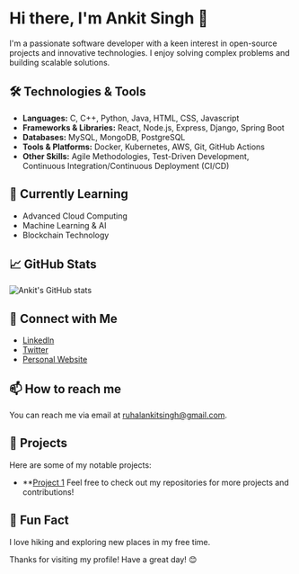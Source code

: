 # Hi there, I'm Ankit Singh 👋

I'm a passionate software developer with a keen interest in open-source projects and innovative technologies. I enjoy solving complex problems and building scalable solutions.

## 🛠️ Technologies & Tools

- **Languages:** C, C++, Python, Java, HTML, CSS, Javascript
- **Frameworks & Libraries:** React, Node.js, Express, Django, Spring Boot
- **Databases:** MySQL, MongoDB, PostgreSQL
- **Tools & Platforms:** Docker, Kubernetes, AWS, Git, GitHub Actions
- **Other Skills:** Agile Methodologies, Test-Driven Development, Continuous Integration/Continuous Deployment (CI/CD)

## 🌱 Currently Learning

- Advanced Cloud Computing
- Machine Learning & AI
- Blockchain Technology

## 📈 GitHub Stats

![Ankit's GitHub stats](https://github-readme-stats.vercel.app/api?username=ankitsinghruhal&show_icons=true&theme=radical)

## 🔗 Connect with Me

- [LinkedIn](https://www.linkedin.com/in/ankitsinghruhal/)
- [Twitter](https://twitter.com/ankitsinghruhal)
- [Personal Website](https://ankitsinghruhal.github.io)

## 📫 How to reach me

You can reach me via email at ruhalankitsingh@gmail.com.

## 🔭 Projects

Here are some of my notable projects:

- **[Project 1](https://github.com/ankitsinghruhal/)
Feel free to check out my repositories for more projects and contributions!

## 🤔 Fun Fact

I love hiking and exploring new places in my free time.

Thanks for visiting my profile! Have a great day! 😊
